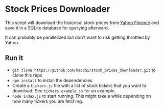 Stock Prices Downloader
=======================

This script will download the historical stock prices from [Yahoo Finance](https://finance.yahoo.com) and save it in a SQLite database for querying afterward.

It can probably be parallelized but don't want to risk getting throttled by Yahoo.

Run It
------

* `git clone https://github.com/haochi/stock_prices_downloader.git` to clone this repo
* `npm install` to install the dependencies.
* Create a `tickers.js` file with a list of stock tickers that you want to download. See `tickers.example.js` for an example.
* `node index.js` to start running. This might take a while depending on how many tickers you are fetching.